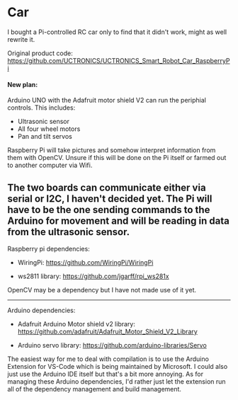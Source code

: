 # Car

I bought a Pi-controlled RC car only to find that it didn't work, might as well rewrite it.

Original product code: https://github.com/UCTRONICS/UCTRONICS_Smart_Robot_Car_RaspberryPi


#### New plan: 
Arduino UNO with the Adafruit motor shield V2 can run the periphial controls.
This includes:
* Ultrasonic sensor
* All four wheel motors
* Pan and tilt servos

Raspberry Pi will take pictures and somehow interpret information from them with OpenCV.
Unsure if this will be done on the Pi itself or farmed out to another computer via Wifi.

The two boards can communicate either via serial or I2C, I haven't decided yet. The Pi will
have to be the one sending commands to the Arduino for movement and will be reading in data
from the ultrasonic sensor.
-----------------------------------

Raspberry pi dependencies:
* WiringPi: https://github.com/WiringPi/WiringPi

* ws2811 library: https://github.com/jgarff/rpi_ws281x

OpenCV may be a dependency but I have not made use of it yet.

-----------------------------------

Arduino dependencies:
* Adafruit Arduino Motor shield v2 library: https://github.com/adafruit/Adafruit_Motor_Shield_V2_Library

* Arduino servo library: https://github.com/arduino-libraries/Servo

The easiest way for me to deal with compilation is to use the Arduino Extension for VS-Code which is being
maintained by Microsoft. I could also just use the Arduino IDE itself but that's a bit more annoying. As for
managing these Arduino dependencies, I'd rather just let the extension run all of the dependency management
and build management.